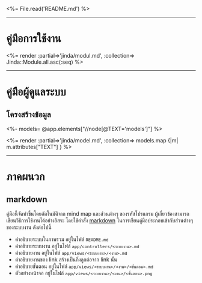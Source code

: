<style>code { font-size: 0.8em;}</style>

<%= File.read('README.md') %>

***

# คู่มือการใช้งาน

<%= render :partial=>'jinda/modul.md', :collection=> Jinda::Module.all.asc(:seq) %>

***

# คู่มือผู้ดูแลระบบ

## โครงสร้างข้อมูล

<%- models= @app.elements["//node[@TEXT='models']"] %>

<%= render :partial=>'jinda/model.md', :collection=> models.map {|m| m.attributes["TEXT"] } %>

***

# ภาคผนวก

## markdown

คู่มือนี้จัดทำขึ้นโดยอัตโนมัติจาก mind map และส่วนต่างๆ ของรหัสโปรแกรม 
ผู้เกี่ยวข้องสามารถเขียนวิธีการใช้งานได้อย่างอิสระ โดยใช้คำสั่ง
<a href="http://daringfireball.net/projects/markdown/syntax" target="_blank">markdown</a>
ในการเขียนคู่มือประกอบเข้ากับส่วนต่างๆของระบบงาน ดังต่อไปนี้

* คำอธิบายระบบในภาพรวม อยู่ในไฟล์ `README.md`
* คำอธิบายระบบงาน อยู่ในไฟล์ `app/controllers/<ระบบงาน>.md`
* คำอธิบายงาน อยู่ในไฟล์ `app/views/<ระบบงาน>/<งาน>.md`
* คำอธิบายงานของ link สร้างเป็นกิ่งลูกต่อจาก link นั้น
* คำอธิบายขั้นตอน อยู่ในไฟล์ `app/views/<ระบบงาน>/<งาน>/<ขั้นตอน>.md`
* ตัวอย่างหน้าจอ อยู่ในไฟล์ `app/views/<ระบบงาน>/<งาน>/<ขั้นตอน>.png`
